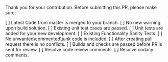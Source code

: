 Thank you for your contribution.
Before submitting this PR, please make sure:

[ ] Latest Code from master is merged to your branch.
[ ] No new warning upon build solution.
[ ] Existing unit test cases are passed.
[ ] Unit tests are added for your new development.
[ ] Existing Functionality Sanity Tests.
[ ] No unwanted\commented\junk code is included.
[ ] After creating pull request there is no conflicts.
[ ] Builds and checks are passed before PR is sent for review.
[ ] Resolve code reivew comments.
[ ] Resolve codacy comments.
